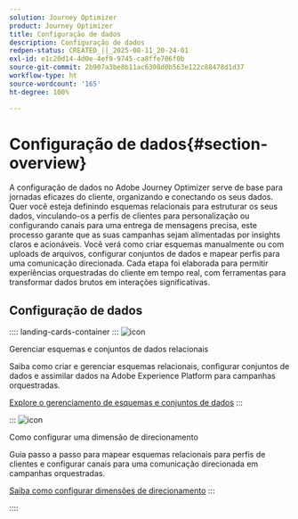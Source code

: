 ```yaml
---
solution: Journey Optimizer
product: Journey Optimizer
title: Configuração de dados
description: Configuração de dados
redpen-status: CREATED_||_2025-08-11_20-24-01
exl-id: e1c20d14-4d0e-4ef9-9745-ca8ffe706f0b
source-git-commit: 2b907a3be8b11ac6308d0b563e122c88478d1d37
workflow-type: ht
source-wordcount: '165'
ht-degree: 100%

---
```


# Configuração de dados{#section-overview}

A configuração de dados no Adobe Journey Optimizer serve de base para jornadas eficazes do cliente, organizando e conectando os seus dados. Quer você esteja definindo esquemas relacionais para estruturar os seus dados, vinculando-os a perfis de clientes para personalização ou configurando canais para uma entrega de mensagens precisa, este processo garante que as suas campanhas sejam alimentadas por insights claros e acionáveis. Você verá como criar esquemas manualmente ou com uploads de arquivos, configurar conjuntos de dados e mapear perfis para uma comunicação direcionada. Cada etapa foi elaborada para permitir experiências orquestradas do cliente em tempo real, com ferramentas para transformar dados brutos em interações significativas.

## Configuração de dados

:::: landing-cards-container
:::
![icon](https://cdn.experienceleague.adobe.com/icons/gear.svg)

Gerenciar esquemas e conjuntos de dados relacionais

Saiba como criar e gerenciar esquemas relacionais, configurar conjuntos de dados e assimilar dados na Adobe Experience Platform para campanhas orquestradas.

[Explore o gerenciamento de esquemas e conjuntos de dados](schemas-datasets-landing-page.md)
:::

:::
![icon](https://cdn.experienceleague.adobe.com/icons/bullseye.svg)

Como configurar uma dimensão de direcionamento

Guia passo a passo para mapear esquemas relacionais para perfis de clientes e configurar canais para uma comunicação direcionada em campanhas orquestradas.

[Saiba como configurar dimensões de direcionamento](../using/orchestrated/target-dimension.md)
:::

::::
